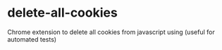 delete-all-cookies
==================

Chrome extension to delete all cookies from javascript using (useful for automated tests)
